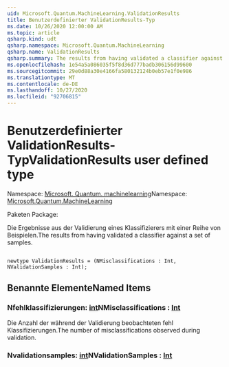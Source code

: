 ```yaml
---
uid: Microsoft.Quantum.MachineLearning.ValidationResults
title: Benutzerdefinierter ValidationResults-Typ
ms.date: 10/26/2020 12:00:00 AM
ms.topic: article
qsharp.kind: udt
qsharp.namespace: Microsoft.Quantum.MachineLearning
qsharp.name: ValidationResults
qsharp.summary: The results from having validated a classifier against a set of samples.
ms.openlocfilehash: 1e54a5a086035f5f8d36d777badb306156d99600
ms.sourcegitcommit: 29e0d88a30e4166fa580132124b0eb57e1f0e986
ms.translationtype: MT
ms.contentlocale: de-DE
ms.lasthandoff: 10/27/2020
ms.locfileid: "92706815"
---
```

# <a name="validationresults-user-defined-type"></a><span data-ttu-id="e6f77-102">Benutzerdefinierter ValidationResults-Typ</span><span class="sxs-lookup"><span data-stu-id="e6f77-102">ValidationResults user defined type</span></span>

<span data-ttu-id="e6f77-103">Namespace: [Microsoft. Quantum. machinelearning](xref:Microsoft.Quantum.MachineLearning)</span><span class="sxs-lookup"><span data-stu-id="e6f77-103">Namespace: [Microsoft.Quantum.MachineLearning](xref:Microsoft.Quantum.MachineLearning)</span></span>

<span data-ttu-id="e6f77-104">Paketen [](https://nuget.org/packages/)</span><span class="sxs-lookup"><span data-stu-id="e6f77-104">Package: [](https://nuget.org/packages/)</span></span>


<span data-ttu-id="e6f77-105">Die Ergebnisse aus der Validierung eines Klassifizierers mit einer Reihe von Beispielen.</span><span class="sxs-lookup"><span data-stu-id="e6f77-105">The results from having validated a classifier against a set of samples.</span></span>

```qsharp

newtype ValidationResults = (NMisclassifications : Int, NValidationSamples : Int);
```



## <a name="named-items"></a><span data-ttu-id="e6f77-106">Benannte Elemente</span><span class="sxs-lookup"><span data-stu-id="e6f77-106">Named Items</span></span>

### <a name="nmisclassifications--int"></a><span data-ttu-id="e6f77-107">Nfehlklassifizierungen: [int](xref:microsoft.quantum.lang-ref.int)</span><span class="sxs-lookup"><span data-stu-id="e6f77-107">NMisclassifications : [Int](xref:microsoft.quantum.lang-ref.int)</span></span>

<span data-ttu-id="e6f77-108">Die Anzahl der während der Validierung beobachteten fehl Klassifizierungen.</span><span class="sxs-lookup"><span data-stu-id="e6f77-108">The number of misclassifications observed during validation.</span></span>
### <a name="nvalidationsamples--int"></a><span data-ttu-id="e6f77-109">Nvalidationsamples: [int](xref:microsoft.quantum.lang-ref.int)</span><span class="sxs-lookup"><span data-stu-id="e6f77-109">NValidationSamples : [Int](xref:microsoft.quantum.lang-ref.int)</span></span>

